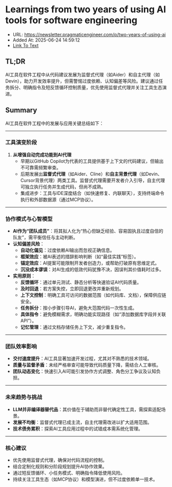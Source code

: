 # Learnings from two years of using AI tools for software engineering
- URL: https://newsletter.pragmaticengineer.com/p/two-years-of-using-ai
- Added At: 2025-06-24 14:59:12
- [Link To Text](2025-06-24-learnings-from-two-years-of-using-ai-tools-for-software-engineering_raw.md)

## TL;DR


AI工具在软件工程中从代码建议发展为监督式代理（如Aider）和自主代理（如Devin），助力开发效率提升，但需警惕过度依赖、认知偏差等风险。建议通过任务拆分、明确指令及短反馈循环控制质量，优先使用监督式代理并关注工具生态演进。

## Summary


AI工具在软件工程中的发展与应用关键总结如下：

---

### **工具演变阶段**
1. **从增强自动完成功能到AI代理**
   - 早期以GitHub Copilot为代表的工具提供基于上下文的代码建议，但输出不可靠需频繁审查。
   - 后期发展出**监督式代理**（如Aider、Cline）和**自主背景代理**（如Devin、Cursor背景代理）两类工具。监督式代理需要开发者介入引导，自主代理可独立执行任务并生成代码，但尚不成熟。
   - 集成进步：工具与IDE深度结合（如快速修复、内联聊天），支持终端命令执行和外部数据源（通过MCP协议）。

---

### **协作模式与心智模型**
- **AI作为“团队成员”**：将其拟人化为“热心但缺乏经验、容易固执且过度自信的队友”，需平衡信任与主动判断。
- **认知偏差风险**：
  - **自动化偏见**：过度依赖AI输出而忽视正确信息。
  - **框架效应**：被AI表述的措辞影响判断（如“最佳实践”标签）。
  - **锚定效应**：AI提案可能限制开发者创造力，或帮助打破原有思维定式。
  - **沉没成本谬误**：对AI生成的低效代码犹豫不决，因误判其价值耗时过多。
- **实用原则**：
  - **反馈循环**：通过单元测试、静态分析等快速验证AI代码质量。
  - **及时回退**：若方案失控，立即回退更改并重新规划。
  - **上下文控制**：明确工具可访问的数据范围（如代码库、文档），保障供应链安全。
  - **任务拆分**：按小步骤引导AI，避免大范围代码一次性生成。
  - **具体指令**：避免模糊需求，明确功能实现路径（如“添加数据库字段并关联API”）。
  - **记忆管理**：通过文档存储任务上下文，减少重复指令。

---

### **团队效率影响**
- **交付速度提升**：AI工具显著加速开发过程，尤其对不熟悉的技术领域。
- **质量与监督矛盾**：未经严格审查可能导致代码质量下降，需结合人工审核。
- **团队动态变化**：快速引入AI可能引发协作方式调整、角色分工争议及认知负担。

---

### **未来趋势与挑战**
- **LLM并非编译器替代品**：其价值在于辅助而非替代确定性工具，需探索适配场景。
- **发展不均衡**：监督式代理已成主流，自主代理需改进以扩大适用范围。
- **技术债务累积**：探索AI工具应用过程中的试错成本需系统化管理。

---

### **核心建议**
- 优先使用监督式代理，确保对代码流程的控制。
- 结合定制化规则和分阶段规划提升AI协作效果。
- 通过短反馈循环、小任务模式、明确指令降低使用风险。
- 持续关注工具生态（如MCP协议）和模型演进，但不过度依赖单一技术。
